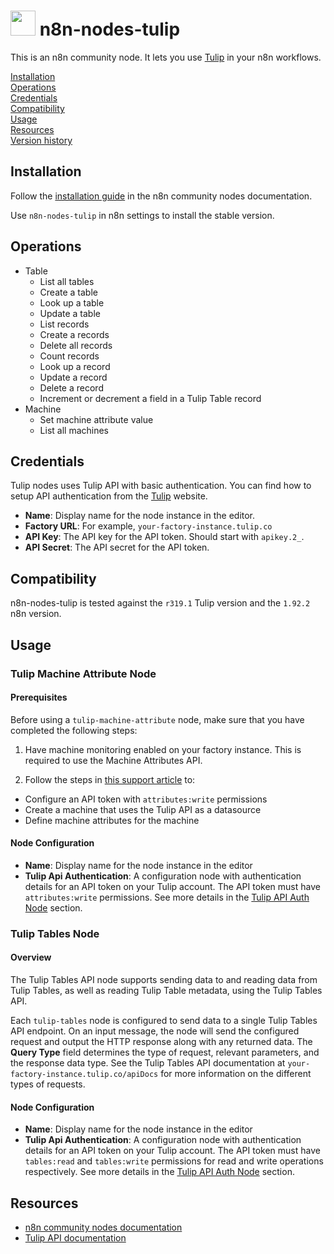# <img src="nodes/Imap/node-imap-icon.svg"  height="40"> n8n-nodes-tulip

This is an n8n community node. It lets you use [Tulip](https://tulip.co) in your n8n workflows.

[Installation](#installation)  
[Operations](#operations)  
[Credentials](#credentials)  
[Compatibility](#compatibility)  
[Usage](#usage)  
[Resources](#resources)  
[Version history](#version-history)

## Installation

Follow the [installation guide](https://docs.n8n.io/integrations/community-nodes/installation/) in the n8n community nodes documentation.

Use `n8n-nodes-tulip` in n8n settings to install the stable version.

## Operations

* Table
  * List all tables
  * Create a table
  * Look up a table
  * Update a table
  * List records
  * Create a records
  * Delete all records
  * Count records
  * Look up a record
  * Update a record
  * Delete a record
  * Increment or decrement a field in a Tulip Table record
* Machine
  * Set machine attribute value
  * List all machines

## Credentials

Tulip nodes uses Tulip API with basic authentication. You can find how to setup API authentication from the [Tulip](https://support.tulip.co/docs/setting-up-a-tulip-api) website.

- **Name**: Display name for the node instance in the editor.
- **Factory URL**: For example, `your-factory-instance.tulip.co`
- **API Key**: The API key for the API token. Should start with `apikey.2_`.
- **API Secret**: The API secret for the API token.

## Compatibility

n8n-nodes-tulip is tested against the `r319.1` Tulip version and the `1.92.2` n8n version.

## Usage

### Tulip Machine Attribute Node

#### Prerequisites
Before using a `tulip-machine-attribute` node, make sure that you have completed the following steps:

1. Have machine monitoring enabled on your factory instance. This is required to use the Machine Attributes API.

2. Follow the steps in [this support article](https://support.tulip.co/en/articles/5007794-how-to-use-the-machine-attributes-api) to:

  - Configure an API token with `attributes:write` permissions
  - Create a machine that uses the Tulip API as a datasource
  - Define machine attributes for the machine

#### Node Configuration

- **Name**: Display name for the node instance in the editor
- **Tulip Api Authentication**: A configuration node with authentication details for an API token on your Tulip account. The API token must have `attributes:write` permissions. See more details in the [Tulip API Auth Node](#tulip-api-auth-node) section.

### Tulip Tables Node

#### Overview

The Tulip Tables API node supports sending data to and reading data from Tulip Tables, as well as reading Tulip Table metadata, using the Tulip Tables API.

Each `tulip-tables` node is configured to send data to a single Tulip Tables API endpoint. On an input message, the node will send the configured request and output the HTTP response along with any returned data. The **Query Type** field determines the type of request, relevant parameters, and the response data type. See the Tulip Tables API documentation at `your-factory-instance.tulip.co/apiDocs` for more information on the different types of requests.

#### Node Configuration

- **Name**: Display name for the node instance in the editor
- **Tulip Api Authentication**: A configuration node with authentication details for an API token on your Tulip account. The API token must have `tables:read` and `tables:write` permissions for read and write operations respectively. See more details in the [Tulip API Auth Node](#tulip-api-auth-node) section.

## Resources

* [n8n community nodes documentation](https://docs.n8n.io/integrations/community-nodes/)
* [Tulip API documentation](https://support.tulip.co/docs/setting-up-a-tulip-api)
